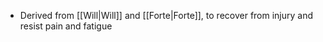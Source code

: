 - Derived from [[Will|Will]] and [[Forte|Forte]], to recover from injury and resist pain and fatigue
